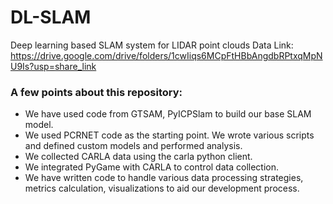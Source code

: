 # DL-SLAM
Deep learning based SLAM system for LIDAR point clouds
Data Link: https://drive.google.com/drive/folders/1cwIiqs6MCpFtHBbAngdbRPtxqMpNU9Is?usp=share_link

### A few points about this repository:
- We have used code from GTSAM, PyICPSlam to build our base SLAM model. 
- We used PCRNET code as the starting point. We wrote various scripts and defined custom models and performed analysis.
- We collected CARLA data using the carla python client.
- We integrated PyGame with CARLA to control data collection.
- We have written code to handle various data processing strategies, metrics calculation, visualizations to aid our development process.

